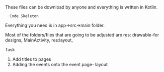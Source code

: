 These files can be download by anyone and everything is written in Kotlin. 

      Code Skeleton 

Everything you need is in app->src->main folder. 

Most of the folders/files that are going to be adjusted are 
res: drawable-for designs,
MainActivity,
res:layout,

Task 
1. Add titles to pages 
2. Adding the events onto the event page- layout 
   
